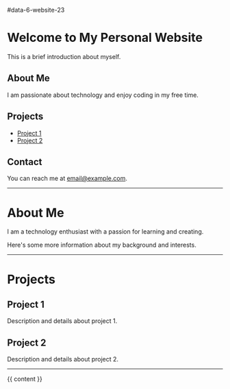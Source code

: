 #data-6-website-23

# Welcome to My Personal Website

This is a brief introduction about myself.

## About Me

I am passionate about technology and enjoy coding in my free time.

## Projects

- [Project 1](#project-1)
- [Project 2](#project-2)

## Contact

You can reach me at [email@example.com](mailto:email@example.com).

---

# About Me

I am a technology enthusiast with a passion for learning and creating.

Here's some more information about my background and interests.

---

# Projects

## Project 1

Description and details about project 1.

## Project 2

Description and details about project 2.

---

<!DOCTYPE html>
<html>
<head>
    <title>{{ page.title }}</title>
</head>
<body>
    {{ content }}
</body>
</html>
